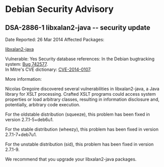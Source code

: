 
Debian Security Advisory
========================


DSA-2886-1 libxalan2-java -- security update
--------------------------------------------



Date Reported:
26 Mar 2014
Affected Packages:

[libxalan2-java](https://packages.debian.org/src:libxalan2-java)

Vulnerable:
Yes
Security database references:
In the Debian bugtracking system: [Bug 742577](https://bugs.debian.org/cgi-bin/bugreport.cgi?bug=742577).  
In Mitre's CVE dictionary: [CVE-2014-0107](https://security-tracker.debian.org/tracker/CVE-2014-0107).  

More information:

Nicolas Gregoire discovered several vulnerabilities in libxalan2-java,
a Java library for XSLT processing. Crafted XSLT programs could
access system properties or load arbitrary classes, resulting in
information disclosure and, potentially, arbitrary code execution.


For the oldstable distribution (squeeze), this problem has been fixed in
version 2.7.1-5+deb6u1.


For the stable distribution (wheezy), this problem has been fixed in
version 2.7.1-7+deb7u1.


For the unstable distribution (sid), this problem has been fixed in
version 2.7.1-9.


We recommend that you upgrade your libxalan2-java packages.





